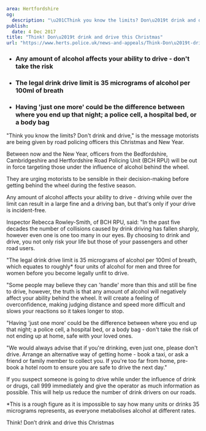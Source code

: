 ```yaml
area: Hertfordshire
og:
  description: "\u201CThink you know the limits? Don\u2019t drink and drive,\u201D is the message motorists are being given by road policing officers this Christmas and New Year."
publish:
  date: 4 Dec 2017
title: "Think! Don\u2019t drink and drive this Christmas"
url: "https://www.herts.police.uk/news-and-appeals/Think-Don\u2019t-drink-and-drive-this-Christmas-1241"
```

* ### Any amount of alcohol affects your ability to drive - don't take the risk

 * ### The legal drink drive limit is 35 micrograms of alcohol per 100ml of breath

 * ### Having 'just one more' could be the difference between where you end up that night; a police cell, a hospital bed, or a body bag

"Think you know the limits? Don't drink and drive," is the message motorists are being given by road policing officers this Christmas and New Year.

Between now and the New Year, officers from the Bedfordshire, Cambridgeshire and Hertfordshire Road Policing Unit (BCH RPU) will be out in force targeting those under the influence of alcohol behind the wheel.

They are urging motorists to be sensible in their decision-making before getting behind the wheel during the festive season.

Any amount of alcohol affects your ability to drive - driving while over the limit can result in a large fine and a driving ban, but that's only if your drive is incident-free.

Inspector Rebecca Rowley-Smith, of BCH RPU, said: "In the past five decades the number of collisions caused by drink driving has fallen sharply, however even one is one too many in our eyes. By choosing to drink and drive, you not only risk your life but those of your passengers and other road users.

"The legal drink drive limit is 35 micrograms of alcohol per 100ml of breath, which equates to roughly* four units of alcohol for men and three for women before you become legally unfit to drive.

"Some people may believe they can 'handle' more than this and still be fine to drive, however, the truth is that any amount of alcohol will negatively affect your ability behind the wheel. It will create a feeling of overconfidence, making judging distance and speed more difficult and slows your reactions so it takes longer to stop.

"Having 'just one more' could be the difference between where you end up that night; a police cell, a hospital bed, or a body bag - don't take the risk of not ending up at home, safe with your loved ones.

"We would always advise that if you're drinking, even just one, please don't drive. Arrange an alternative way of getting home - book a taxi, or ask a friend or family member to collect you. If you're too far from home, pre-book a hotel room to ensure you are safe to drive the next day."

If you suspect someone is going to drive while under the influence of drink or drugs, call 999 immediately and give the operator as much information as possible. This will help us reduce the number of drink drivers on our roads.

*This is a rough figure as it is impossible to say how many units or drinks 35 micrograms represents, as everyone metabolises alcohol at different rates.

Think! Don’t drink and drive this Christmas
